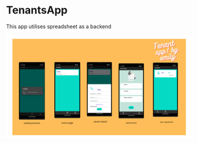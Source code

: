 # TenantsApp

This app utilises spreadsheet as a backend 

![screen](https://github.com/maqamylee0/TenantsApp/blob/master/Tenant.png)
